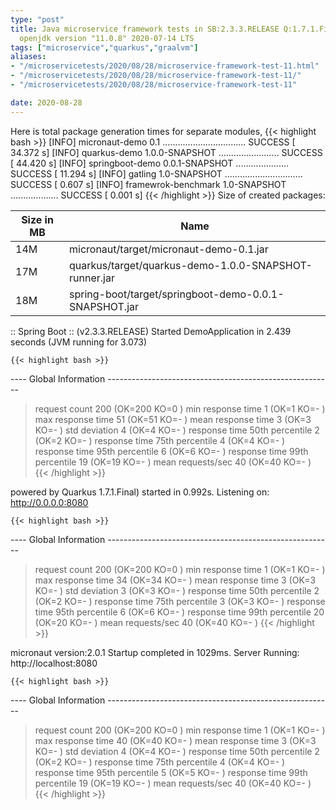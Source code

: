 ```yaml
---
type: "post"
title: Java microservice framework tests in SB:2.3.3.RELEASE Q:1.7.1.Final M:2.0.1
  openjdk version "11.0.8" 2020-07-14 LTS
tags: ["microservice","quarkus","graalvm"]
aliases:
- "/microservicetests/2020/08/28/microservice-framework-test-11.html"
- "/microservicetests/2020/08/28/microservice-framework-test-11/"
- "/microservicetests/2020/08/28/microservice-framework-test-11"

date: 2020-08-28
---
```

 
Here is total package generation times for separate modules,
{{< highlight bash >}}
[INFO] micronaut-demo 0.1 ................................. SUCCESS [ 34.372 s]
[INFO] quarkus-demo 1.0.0-SNAPSHOT ........................ SUCCESS [ 44.420 s]
[INFO] springboot-demo 0.0.1-SNAPSHOT ..................... SUCCESS [ 11.294 s]
[INFO] gatling 1.0-SNAPSHOT ............................... SUCCESS [  0.607 s]
[INFO] framewrok-benchmark 1.0-SNAPSHOT ................... SUCCESS [  0.001 s]
{{< /highlight >}}
Size of created packages:

| Size in MB |  Name |
|------------|-------|
| 14M | micronaut/target/micronaut-demo-0.1.jar |
| 17M | quarkus/target/quarkus-demo-1.0.0-SNAPSHOT-runner.jar |
| 18M | spring-boot/target/springboot-demo-0.0.1-SNAPSHOT.jar |


:: Spring Boot :: (v2.3.3.RELEASE) Started DemoApplication in 2.439 seconds (JVM running for 3.073)

    {{< highlight bash >}}
---- Global Information --------------------------------------------------------
> request count                                        200 (OK=200    KO=0     )
> min response time                                      1 (OK=1      KO=-     )
> max response time                                     51 (OK=51     KO=-     )
> mean response time                                     3 (OK=3      KO=-     )
> std deviation                                          4 (OK=4      KO=-     )
> response time 50th percentile                          2 (OK=2      KO=-     )
> response time 75th percentile                          4 (OK=4      KO=-     )
> response time 95th percentile                          6 (OK=6      KO=-     )
> response time 99th percentile                         19 (OK=19     KO=-     )
> mean requests/sec                                     40 (OK=40     KO=-     )
{{< /highlight >}}

powered by Quarkus 1.7.1.Final) started in 0.992s. Listening on: http://0.0.0.0:8080

    {{< highlight bash >}}
---- Global Information --------------------------------------------------------
> request count                                        200 (OK=200    KO=0     )
> min response time                                      1 (OK=1      KO=-     )
> max response time                                     34 (OK=34     KO=-     )
> mean response time                                     3 (OK=3      KO=-     )
> std deviation                                          3 (OK=3      KO=-     )
> response time 50th percentile                          2 (OK=2      KO=-     )
> response time 75th percentile                          3 (OK=3      KO=-     )
> response time 95th percentile                          6 (OK=6      KO=-     )
> response time 99th percentile                         20 (OK=20     KO=-     )
> mean requests/sec                                     40 (OK=40     KO=-     )
{{< /highlight >}}

micronaut version:2.0.1 Startup completed in 1029ms. Server Running: http://localhost:8080

    {{< highlight bash >}}
---- Global Information --------------------------------------------------------
> request count                                        200 (OK=200    KO=0     )
> min response time                                      1 (OK=1      KO=-     )
> max response time                                     40 (OK=40     KO=-     )
> mean response time                                     3 (OK=3      KO=-     )
> std deviation                                          4 (OK=4      KO=-     )
> response time 50th percentile                          2 (OK=2      KO=-     )
> response time 75th percentile                          4 (OK=4      KO=-     )
> response time 95th percentile                          5 (OK=5      KO=-     )
> response time 99th percentile                         19 (OK=19     KO=-     )
> mean requests/sec                                     40 (OK=40     KO=-     )
{{< /highlight >}}
